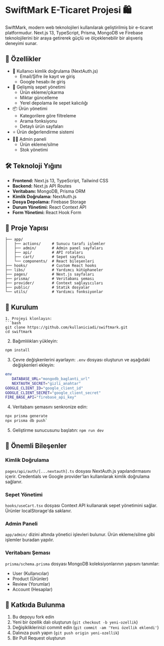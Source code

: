 # SwiftMark E-Ticaret Projesi 🛍️

SwiftMark, modern web teknolojileri kullanılarak geliştirilmiş bir e-ticaret platformudur. Next.js 13, TypeScript, Prisma, MongoDB ve Firebase teknolojilerini bir araya getirerek güçlü ve ölçeklenebilir bir alışveriş deneyimi sunar.

## 🚀 Özellikler

- 👤 Kullanıcı kimlik doğrulama (NextAuth.js)
  - Email/Şifre ile kayıt ve giriş
  - Google hesabı ile giriş
- 🛒 Gelişmiş sepet yönetimi
  - Ürün ekleme/çıkarma
  - Miktar güncelleme
  - Yerel depolama ile sepet kalıcılığı
- 📦 Ürün yönetimi
  - Kategorilere göre filtreleme
  - Arama fonksiyonu
  - Detaylı ürün sayfaları
- ⭐ Ürün değerlendirme sistemi
- 👨‍💼 Admin paneli
  - Ürün ekleme/silme
  - Stok yönetimi

## 🛠️ Teknoloji Yığını

- **Frontend:** Next.js 13, TypeScript, Tailwind CSS
- **Backend:** Next.js API Routes
- **Veritabanı:** MongoDB, Prisma ORM
- **Kimlik Doğrulama:** NextAuth.js
- **Dosya Depolama:** Firebase Storage
- **Durum Yönetimi:** React Context API
- **Form Yönetimi:** React Hook Form

## 📁 Proje Yapısı

```
├── app/
│   ├── actions/     # Sunucu tarafı işlemler
│   ├── admin/       # Admin panel sayfaları
│   ├── api/         # API rotaları
│   ├── cart/        # Sepet sayfası
│   └── components/  # React bileşenleri
├── hooks/           # Custom React hooks
├── libs/            # Yardımcı kütüphaneler
├── pages/           # Next.js sayfaları
├── prisma/          # Veritabanı şeması
├── provider/        # Context sağlayıcıları
├── public/          # Statik dosyalar
└── utils/           # Yardımcı fonksiyonlar
```

## 🔧 Kurulum

```
1. Projeyi klonlayın:
```bash
git clone https://github.com/kullaniciadi/swiftmark.git
cd swiftmark
```

2. Bağımlılıkları yükleyin:
```bash
npm install
```

3. Çevre değişkenlerini ayarlayın:
   `.env` dosyası oluşturun ve aşağıdaki değişkenleri ekleyin:

```bash
env
   DATABASE_URL="mongodb_baglanti_url"
   NEXTAUTH_SECRET="gizli_anahtar"
GOOGLE_CLIENT_ID="google_client_id"
GOOGLE_CLIENT_SECRET="google_client_secret"
FIRE_BASE_API="firebase_api_key"
```

4. Veritabanı şemasını senkronize edin:
```bash
npx prisma generate
npx prisma db push`
```

5. Geliştirme sunucusunu başlatın:
   `npm run dev`

## 📝 Önemli Bileşenler

### Kimlik Doğrulama

`pages/api/auth/[...nextauth].ts` dosyası NextAuth.js yapılandırmasını içerir. Credentials ve Google provider'ları kullanılarak kimlik doğrulama sağlanır.

### Sepet Yönetimi

`hooks/useCart.tsx` dosyası Context API kullanarak sepet yönetimini sağlar. Ürünler localStorage'da saklanır.

### Admin Paneli

`app/admin/` dizini altında yönetici işlevleri bulunur. Ürün ekleme/silme gibi işlemler buradan yapılır.

### Veritabanı Şeması

`prisma/schema.prisma` dosyası MongoDB koleksiyonlarının yapısını tanımlar:

- User (Kullanıcılar)
- Product (Ürünler)
- Review (Yorumlar)
- Account (Hesaplar)

## 🤝 Katkıda Bulunma

1. Bu depoyu fork edin
2. Yeni bir özellik dalı oluşturun (`git checkout -b yeni-ozellik`)
3. Değişikliklerinizi commit edin (`git commit -am 'Yeni özellik eklendi'`)
4. Dalınıza push yapın (`git push origin yeni-ozellik`)
5. Bir Pull Request oluşturun
